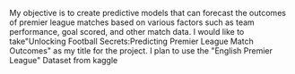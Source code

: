  My objective is to create predictive models that can forecast the outcomes of premier league matches based on various factors such as team performance, goal scored, and other match data. I would like to take"Unlocking Football Secrets:Predicting Premier League Match Outcomes" as my title for the project. I plan to use the "English Premier League" Dataset from kaggle 
 
